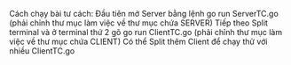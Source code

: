 Cách chạy bài tư cách:
Đầu tiên mở Server bằng lệnh go run ServerTC.go (phải chỉnh thư mục làm việc về thư mục chứa SERVER)
Tiếp theo Split terminal và ở terminal thứ 2 gõ go run ClientTC.go (phải chỉnh thư mục làm việc về thư mục chứa CLIENT)
Có thể Split thêm Client để chạy thử với nhiều ClientTC.go 